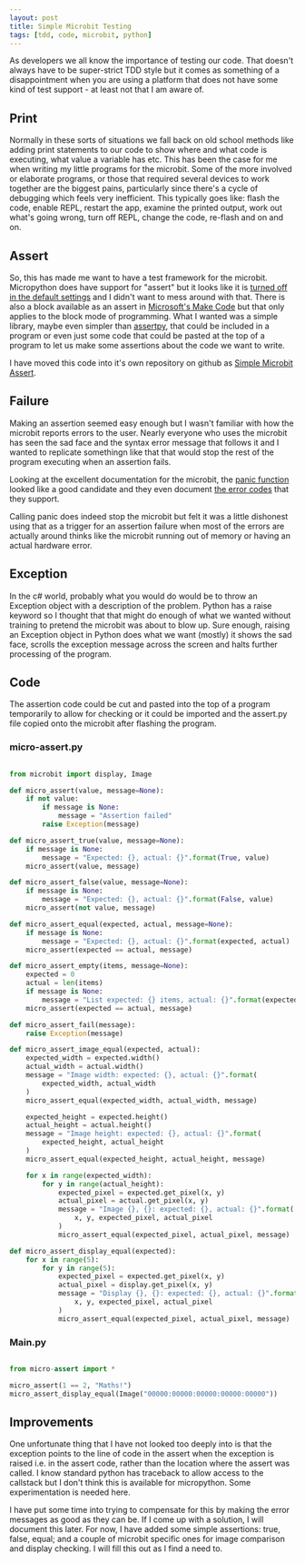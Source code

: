 ```yaml
---
layout: post
title: Simple Microbit Testing
tags: [tdd, code, microbit, python]
---
```


As developers we all know the importance of testing our code. That doesn't always 
have to be super-strict TDD style but it comes as  something of a disappointment 
when you are using a platform that does not have some kind of test support - at least not that I am aware of. 


## Print

Normally in these sorts of situations we fall back on old school methods like adding print statements to our code to show where and what code is executing, 
what value a variable has etc. This has been the case for me when writing my 
little programs for the microbit. Some of the more involved or elaborate programs, 
or those that required several devices to work together are the biggest pains, 
particularly since there's a cycle of debugging which feels very inefficient. This typically goes like: flash the code, enable REPL, restart the app, examine the printed output, work out what's going wrong, turn off REPL, change the code, re-flash and on and on. 


## Assert 

So, this has made me want to have a test framework for the microbit. Micropython does have support for "assert" but it looks like it is [turned off in the default settings](https://microbit-micropython.readthedocs.io/en/stable/micropython.html) and I didn't want to mess around with that. There is also a block available 
as an assert in [Microsoft's Make Code](https://makecode.microbit.org/reference/control/assert) but that only applies to the block mode of programming. What I wanted was a simple library, maybe even simpler than [assertpy](https://github.com/assertpy/assertpy), that could be included in a program or even just some code that could be pasted at the top of a program to let us make some assertions about the code we want to write. 

I have moved this code into it's own repository on github as [Simple Microbit Assert](https://github.com/deejaygraham/simple-microbit-assert).


## Failure

Making an assertion seemed easy enough but I wasn't familiar with how the microbit 
reports errors to the user. Nearly everyone who uses the microbit has seen the 
sad face and the syntax error message that follows it and I wanted to replicate 
somethingn like that that would stop the rest of the program executing when an 
assertion fails. 

Looking at the excellent documentation for the microbit, the [panic function]() looked like a good candidate and they even document [the error codes](https://support.microbit.org/support/solutions/articles/19000016969-micro-bit-error-codes) that they support. 

Calling panic does indeed stop the microbit but felt it was a little dishonest using that as a trigger for an assertion failure when most of the errors are actually around thinks like the microbit running out of memory or having an actual 
hardware error.

## Exception

In the c# world, probably what you would do would be to throw an Exception object with a description of the problem. Python has a raise keyword so I thought that that might do enough of what we wanted without training to pretend the microbit was about to blow up. Sure enough, raising an Exception object in Python does what we want (mostly) it shows the sad face, scrolls the exception message across the screen and halts further processing of the program. 


## Code

The assertion code could be cut and pasted into the top of a program temporarily to allow 
for checking or it could be imported and the assert.py file copied onto the microbit
after flashing the program.

### micro-assert.py

```python

from microbit import display, Image

def micro_assert(value, message=None):
    if not value:
        if message is None:
            message = "Assertion failed"
        raise Exception(message)

def micro_assert_true(value, message=None):
    if message is None:
        message = "Expected: {}, actual: {}".format(True, value)
    micro_assert(value, message)

def micro_assert_false(value, message=None):
    if message is None:
        message = "Expected: {}, actual: {}".format(False, value)
    micro_assert(not value, message)

def micro_assert_equal(expected, actual, message=None):
    if message is None:
        message = "Expected: {}, actual: {}".format(expected, actual)
    micro_assert(expected == actual, message)

def micro_assert_empty(items, message=None):
    expected = 0
    actual = len(items)
    if message is None:
        message = "List expected: {} items, actual: {}".format(expected, actual)
    micro_assert(expected == actual, message)

def micro_assert_fail(message):
    raise Exception(message)

def micro_assert_image_equal(expected, actual):
    expected_width = expected.width()
    actual_width = actual.width()
    message = "Image width: expected: {}, actual: {}".format(
        expected_width, actual_width
    )
    micro_assert_equal(expected_width, actual_width, message)

    expected_height = expected.height()
    actual_height = actual.height()
    message = "Image height: expected: {}, actual: {}".format(
        expected_height, actual_height
    )
    micro_assert_equal(expected_height, actual_height, message)

    for x in range(expected_width):
        for y in range(actual_height):
            expected_pixel = expected.get_pixel(x, y)
            actual_pixel = actual.get_pixel(x, y)
            message = "Image {}, {}: expected: {}, actual: {}".format(
                x, y, expected_pixel, actual_pixel
            )
            micro_assert_equal(expected_pixel, actual_pixel, message)

def micro_assert_display_equal(expected):
    for x in range(5):
        for y in range(5):
            expected_pixel = expected.get_pixel(x, y)
            actual_pixel = display.get_pixel(x, y)
            message = "Display {}, {}: expected: {}, actual: {}".format(
                x, y, expected_pixel, actual_pixel
            )
            micro_assert_equal(expected_pixel, actual_pixel, message)

```

### Main.py

```python

from micro-assert import *

micro_assert(1 == 2, "Maths!")
micro_assert_display_equal(Image("00000:00000:00000:00000:00000"))

```

## Improvements

One unfortunate thing that I have not looked too deeply into is that the 
exception points to the line of code in the assert when the exception is 
raised i.e. in the assert code, rather than the location where the assert 
was called. I know standard python has traceback to allow access to the callstack
but I don't think this is available for micropython. Some experimentation is 
needed here. 

I have put some time into trying to compensate for this by 
making the error messages as good as they can be. If I come up with a solution, I will document this later. For now, I have added some simple assertions: true, false, equal; and a couple of microbit specific ones 
for image comparison and display checking. I will fill this out as I find a need to.
